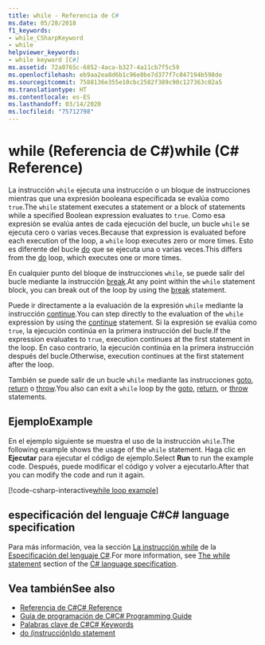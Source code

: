 ```yaml
---
title: while - Referencia de C#
ms.date: 05/28/2018
f1_keywords:
- while_CSharpKeyword
- while
helpviewer_keywords:
- while keyword [C#]
ms.assetid: 72a0765c-6852-4aca-b327-4a11cb7f5c59
ms.openlocfilehash: eb9aa2ea8d6b1c96e0be7d377f7c047194b598de
ms.sourcegitcommit: 7588136e355e10cbc2582f389c90c127363c02a5
ms.translationtype: HT
ms.contentlocale: es-ES
ms.lasthandoff: 03/14/2020
ms.locfileid: "75712798"
---
```

# <a name="while-c-reference"></a><span data-ttu-id="12cb5-102">while (Referencia de C#)</span><span class="sxs-lookup"><span data-stu-id="12cb5-102">while (C# Reference)</span></span>

<span data-ttu-id="12cb5-103">La instrucción `while` ejecuta una instrucción o un bloque de instrucciones mientras que una expresión booleana especificada se evalúa como `true`.</span><span class="sxs-lookup"><span data-stu-id="12cb5-103">The `while` statement executes a statement or a block of statements while a specified Boolean expression evaluates to `true`.</span></span> <span data-ttu-id="12cb5-104">Como esa expresión se evalúa antes de cada ejecución del bucle, un bucle `while` se ejecuta cero o varias veces.</span><span class="sxs-lookup"><span data-stu-id="12cb5-104">Because that expression is evaluated before each execution of the loop, a `while` loop executes zero or more times.</span></span> <span data-ttu-id="12cb5-105">Esto es diferente del bucle [do](do.md) que se ejecuta una o varias veces.</span><span class="sxs-lookup"><span data-stu-id="12cb5-105">This differs from the [do](do.md) loop, which executes one or more times.</span></span>

<span data-ttu-id="12cb5-106">En cualquier punto del bloque de instrucciones `while`, se puede salir del bucle mediante la instrucción [break](break.md).</span><span class="sxs-lookup"><span data-stu-id="12cb5-106">At any point within the `while` statement block, you can break out of the loop by using the [break](break.md) statement.</span></span>

<span data-ttu-id="12cb5-107">Puede ir directamente a la evaluación de la expresión `while` mediante la instrucción [continue](continue.md).</span><span class="sxs-lookup"><span data-stu-id="12cb5-107">You can step directly to the evaluation of the `while` expression by using the [continue](continue.md) statement.</span></span> <span data-ttu-id="12cb5-108">Si la expresión se evalúa como `true`, la ejecución continúa en la primera instrucción del bucle.</span><span class="sxs-lookup"><span data-stu-id="12cb5-108">If the expression evaluates to `true`, execution continues at the first statement in the loop.</span></span> <span data-ttu-id="12cb5-109">En caso contrario, la ejecución continúa en la primera instrucción después del bucle.</span><span class="sxs-lookup"><span data-stu-id="12cb5-109">Otherwise, execution continues at the first statement after the loop.</span></span>

<span data-ttu-id="12cb5-110">También se puede salir de un bucle `while` mediante las instrucciones [goto](goto.md), [return](return.md) o [throw](throw.md).</span><span class="sxs-lookup"><span data-stu-id="12cb5-110">You also can exit a `while` loop by the [goto](goto.md), [return](return.md), or [throw](throw.md) statements.</span></span>

## <a name="example"></a><span data-ttu-id="12cb5-111">Ejemplo</span><span class="sxs-lookup"><span data-stu-id="12cb5-111">Example</span></span>

<span data-ttu-id="12cb5-112">En el ejemplo siguiente se muestra el uso de la instrucción `while`.</span><span class="sxs-lookup"><span data-stu-id="12cb5-112">The following example shows the usage of the `while` statement.</span></span> <span data-ttu-id="12cb5-113">Haga clic en **Ejecutar** para ejecutar el código de ejemplo.</span><span class="sxs-lookup"><span data-stu-id="12cb5-113">Select **Run** to run the example code.</span></span> <span data-ttu-id="12cb5-114">Después, puede modificar el código y volver a ejecutarlo.</span><span class="sxs-lookup"><span data-stu-id="12cb5-114">After that you can modify the code and run it again.</span></span>

[!code-csharp-interactive[while loop example](~/samples/snippets/csharp/keywords/IterationKeywordsExamples.cs#3)]

## <a name="c-language-specification"></a><span data-ttu-id="12cb5-115">especificación del lenguaje C#</span><span class="sxs-lookup"><span data-stu-id="12cb5-115">C# language specification</span></span>

<span data-ttu-id="12cb5-116">Para más información, vea la sección [La instrucción while](~/_csharplang/spec/statements.md#the-while-statement) de la [Especificación del lenguaje C#](/dotnet/csharp/language-reference/language-specification/introduction).</span><span class="sxs-lookup"><span data-stu-id="12cb5-116">For more information, see [The while statement](~/_csharplang/spec/statements.md#the-while-statement) section of the [C# language specification](/dotnet/csharp/language-reference/language-specification/introduction).</span></span>

## <a name="see-also"></a><span data-ttu-id="12cb5-117">Vea también</span><span class="sxs-lookup"><span data-stu-id="12cb5-117">See also</span></span>

- [<span data-ttu-id="12cb5-118">Referencia de C#</span><span class="sxs-lookup"><span data-stu-id="12cb5-118">C# Reference</span></span>](../index.md)
- [<span data-ttu-id="12cb5-119">Guía de programación de C#</span><span class="sxs-lookup"><span data-stu-id="12cb5-119">C# Programming Guide</span></span>](../../programming-guide/index.md)
- [<span data-ttu-id="12cb5-120">Palabras clave de C#</span><span class="sxs-lookup"><span data-stu-id="12cb5-120">C# Keywords</span></span>](index.md)
- [<span data-ttu-id="12cb5-121">do (instrucción)</span><span class="sxs-lookup"><span data-stu-id="12cb5-121">do statement</span></span>](do.md)
